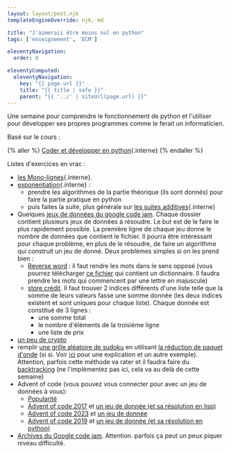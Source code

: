 ```yaml
---
layout: layout/post.njk
templateEngineOverride: njk, md

title: "J'aimerais être moins nul en python"
tags: ['enseignement', 'ECM']

eleventyNavigation:
  order: 0

eleventyComputed:
  eleventyNavigation:
    key: "{{ page.url }}"
    title: "{{ title | safe }}"
    parent: "{{ '../' | siteUrl(page.url) }}"
---
```


<!-- début résumé -->

Une semaine pour comprendre le fonctionnement de python et l'utiliser pour développer ses propres programmes comme le ferait un informaticien.

<!-- fin résumé -->

Basé sur le cours :

{% aller %}
[Coder et développer en python](/cours/coder-et-développer){.interne}
{% endaller %}

Listes d'exercices en vrac :

- [les Mono-lignes](monolignes-élèves.pdf){.interne}.
- [exponentiation](/cours/algorithmie/projet-exponentiation/){.interne} :
  - prendre les algorithmes de la partie théorique (ils sont donnés) pour faire la partie pratique en python
  - puis faites la suite, plus générale sur [les suites additives](/cours_informatique/cours/algorithmie/projet-suite-additive/){.interne}
- Quelques [jeux de données du google code jam](https://github.com/lovebeckdy/google-code-jam/tree/master). Chaque dossier contient plusieurs jeux de données à résoudre. Le but est de le faire le plus rapidement possible. La première ligne de chaque jeu donne le nombre de données que contient le fichier. Il pourra être intéressant pour chaque problème, en plus de le résoudre, de faire un algorithme qui construit un jeu de donné. Deux problèmes simples si on les prend bien :
  - [Reverse word](https://github.com/lovebeckdy/google-code-jam/tree/master/reverse_words) : il faut rendre les mots dans le sens opposé (vous pourrez télécharger [ce fichier](https://raw.githubusercontent.com/hbenbel/French-Dictionary/master/dictionary/dictionary.csv) qui contient un dictionnaire. Il faudra prendre les mots qui commencent par une lettre en majuscule)
  - [store crédit](https://github.com/lovebeckdy/google-code-jam/tree/master/store_credit). Il faut trouver 2 indices différents d'une liste telle que la somme de leurs valeurs fasse une somme donnée (les deux indices existent et sont uniques pour chaque liste). Chaque donnée est constitué de 3 lignes :
    - une somme total
    - le nombre d'éléments de la troisième ligne
    - une liste de prix
- [un peu de crypto](support_eleves_cours_6.pdf)
- remplir [une grille aléatoire de sudoku](https://www.youtube.com/watch?v=2SuvO4Gi7uY) en utilisant [la réduction de paquet d'onde](https://fr.wikipedia.org/wiki/R%C3%A9duction_du_paquet_d'onde) (si si. Voir [ici](https://robertheaton.com/2018/12/17/wavefunction-collapse-algorithm/) pour une explication et un autre exemple). Attention, parfois cette méthode va rater et il faudra faire du [backtracking](https://fr.wikipedia.org/wiki/Retour_sur_trace) (ne l'implémentez pas ici, cela va au delà de cette semaine)
- Advent of code (vous pouvez vous connecter pour avec un jeu de données à vous):
  - [Popularité](https://jeroenheijmans.github.io/advent-of-code-surveys/)
  - [Advent of code 2017](https://adventofcode.com/2017) et [un jeu de donnée (et sa résolution en lisp)](https://github.com/gabrielelana/advent-of-code-2017)
  - [Advent of code 2023](https://adventofcode.com/2023) et [un jeu de donnée](https://github.com/dcastil/advent-of-code-2023/tree/main/data/examples)
  - [Advent of code 2019](https://adventofcode.com/2017) et [un jeu de donnée (et sa résolution en python)](https://github.com/jeroenheijmans/advent-of-code-2019)
- [Archives du Google code jam](https://zibada.guru/gcj/). Attention. parfois ça peut un peux piquer niveau difficulté.

